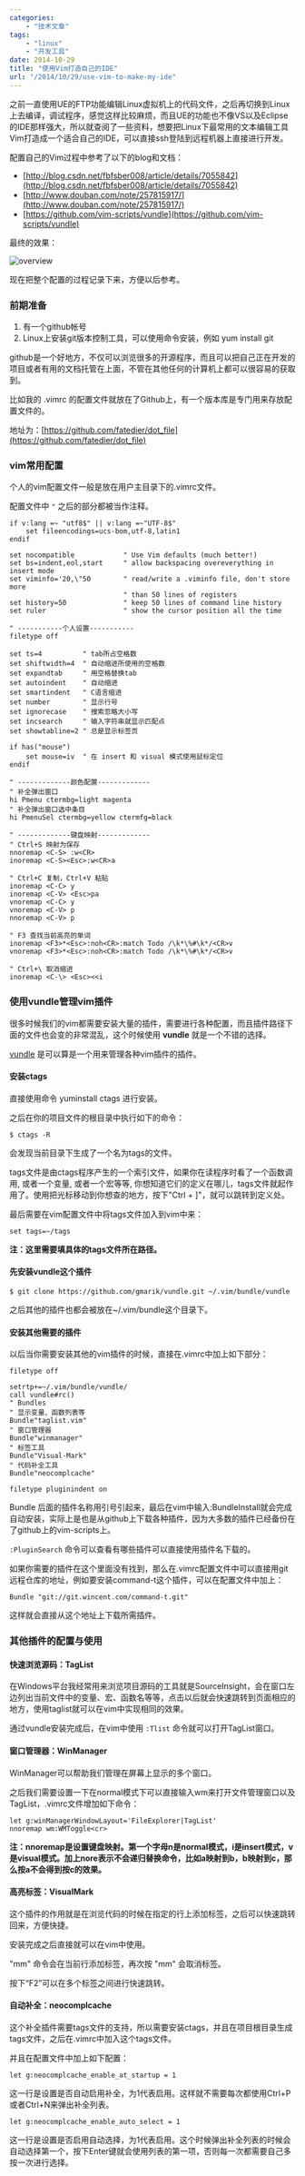 ```yaml
---
categories:
    - "技术文章"
tags:
    - "linux"
    - "开发工具"
date: 2014-10-29
title: "使用Vim打造自己的IDE"
url: "/2014/10/29/use-vim-to-make-my-ide"
---
```


之前一直使用UE的FTP功能编辑Linux虚拟机上的代码文件，之后再切换到Linux上去编译，调试程序，感觉这样比较麻烦，而且UE的功能也不像VS以及Eclipse的IDE那样强大，所以就查阅了一些资料，想要把Linux下最常用的文本编辑工具Vim打造成一个适合自己的IDE，可以直接ssh登陆到远程机器上直接进行开发。

<!--more-->

配置自己的Vim过程中参考了以下的blog和文档：

* [http://blog.csdn.net/fbfsber008/article/details/7055842](http://blog.csdn.net/fbfsber008/article/details/7055842)
* [http://www.douban.com/note/257815917/](http://www.douban.com/note/257815917/)
* [https://github.com/vim-scripts/vundle](https://github.com/vim-scripts/vundle)

最终的效果：

![overview](/pic/2014/2014-10-29-use-vim-to-make-my-ide-overview.jpg)

现在把整个配置的过程记录下来，方便以后参考。

### 前期准备

1. 有一个github帐号
2. Linux上安装git版本控制工具，可以使用命令安装，例如 yum install git

github是一个好地方，不仅可以浏览很多的开源程序，而且可以把自己正在开发的项目或者有用的文档托管在上面，不管在其他任何的计算机上都可以很容易的获取到。

比如我的 .vimrc 的配置文件就放在了Github上，有一个版本库是专门用来存放配置文件的。

地址为：[https://github.com/fatedier/dot_file](https://github.com/fatedier/dot_file)

### vim常用配置

个人的vim配置文件一般是放在用户主目录下的.vimrc文件。

配置文件中 `"` 之后的部分都被当作注释。

```shell
if v:lang =~ "utf8$" || v:lang =~"UTF-8$"
    set fileencodings=ucs-bom,utf-8,latin1
endif
       
set nocompatible            " Use Vim defaults (much better!)
set bs=indent,eol,start     " allow backspacing overeverything in insert mode
set viminfo='20,\"50        " read/write a .viminfo file, don't store more
                            " than 50 lines of registers
set history=50              " keep 50 lines of command line history
set ruler                   " show the cursor position all the time
                                    
" -----------个人设置-----------
filetype off

set ts=4          " tab所占空格数
set shiftwidth=4  " 自动缩进所使用的空格数
set expandtab     " 用空格替换tab
set autoindent    " 自动缩进
set smartindent   " C语言缩进
set number        " 显示行号
set ignorecase    " 搜索忽略大小写
set incsearch     " 输入字符串就显示匹配点
set showtabline=2 " 总是显示标签页
                                      
if has("mouse")
    set mouse=iv  " 在 insert 和 visual 模式使用鼠标定位
endif
      
" -------------颜色配置-------------
" 补全弹出窗口
hi Pmenu ctermbg=light magenta
" 补全弹出窗口选中条目
hi PmenuSel ctermbg=yellow ctermfg=black
       
" -------------键盘映射-------------
" Ctrl+S 映射为保存
nnoremap <C-S> :w<CR>
inoremap <C-S><Esc>:w<CR>a
        
" Ctrl+C 复制，Ctrl+V 粘贴
inoremap <C-C> y
inoremap <C-V> <Esc>pa
vnoremap <C-C> y
vnoremap <C-V> p
nnoremap <C-V> p

" F3 查找当前高亮的单词
inoremap <F3>*<Esc>:noh<CR>:match Todo /\k*\%#\k*/<CR>v
vnoremap <F3>*<Esc>:noh<CR>:match Todo /\k*\%#\k*/<CR>v

" Ctrl+\ 取消缩进
inoremap <C-\> <Esc><<i
```

### 使用vundle管理vim插件

很多时候我们的vim都需要安装大量的插件，需要进行各种配置，而且插件路径下面的文件也会变的非常混乱，这个时候使用 **vundle** 就是一个不错的选择。

[vundle](https://github.com/vim-scripts/vundle) 是可以算是一个用来管理各种vim插件的插件。

#### 安装ctags

直接使用命令 yuminstall ctags 进行安装。

之后在你的项目文件的根目录中执行如下的命令：

`$ ctags -R`

会发现当前目录下生成了一个名为tags的文件。

tags文件是由ctags程序产生的一个索引文件，如果你在读程序时看了一个函数调用, 或者一个变量, 或者一个宏等等, 你想知道它们的定义在哪儿，tags文件就起作用了。使用把光标移动到你想查的地方，按下"Ctrl + ]"，就可以跳转到定义处。

最后需要在vim配置文件中将tags文件加入到vim中来：

`set tags=~/tags`

**注：这里需要填具体的tags文件所在路径。**

#### 先安装vundle这个插件

`$ git clone https://github.com/gmarik/vundle.git ~/.vim/bundle/vundle`

之后其他的插件也都会被放在~/.vim/bundle这个目录下。

#### 安装其他需要的插件

以后当你需要安装其他的vim插件的时候，直接在.vimrc中加上如下部分：

```shell
filetype off
 
setrtp+=~/.vim/bundle/vundle/
call vundle#rc()
" Bundles
" 显示变量、函数列表等
Bundle"taglist.vim"
" 窗口管理器
Bundle"winmanager"
" 标签工具
Bundle"Visual-Mark"
" 代码补全工具
Bundle"neocomplcache"
  
filetype pluginindent on
```

Bundle 后面的插件名称用引号引起来，最后在vim中输入:BundleInstall就会完成自动安装，实际上是也是从github上下载各种插件，因为大多数的插件已经备份在了github上的vim-scripts上。

`:PluginSearch` 命令可以查看有哪些插件可以直接使用插件名下载的。

如果你需要的插件在这个里面没有找到，那么在.vimrc配置文件中可以直接用git远程仓库的地址，例如要安装command-t这个插件，可以在配置文件中加上：

`Bundle "git://git.wincent.com/command-t.git"`

这样就会直接从这个地址上下载所需插件。

### 其他插件的配置与使用

#### 快速浏览源码：TagList

在Windows平台我经常用来浏览项目源码的工具就是SourceInsight，会在窗口左边列出当前文件中的变量、宏、函数名等等，点击以后就会快速跳转到页面相应的地方，使用taglist就可以在vim中实现相同的效果。

通过vundle安装完成后，在vim中使用 `:Tlist` 命令就可以打开TagList窗口。

#### 窗口管理器：WinManager

WinManager可以帮助我们管理在屏幕上显示的多个窗口。

之后我们需要设置一下在normal模式下可以直接输入wm来打开文件管理窗口以及TagList，.vimrc文件增加如下命令：

```shell
let g:winManagerWindowLayout='FileExplorer|TagList'
nnoremap wm:WMToggle<cr>
```

**注：nnoremap是设置键盘映射。第一个字母n是normal模式，i是insert模式，v是visual模式。加上nore表示不会递归替换命令，比如a映射到b，b映射到c，那么按a不会得到按c的效果。**

#### 高亮标签：VisualMark

这个插件的作用就是在浏览代码的时候在指定的行上添加标签，之后可以快速跳转回来，方便快捷。

安装完成之后直接就可以在vim中使用。

"mm" 命令会在当前行添加标签，再次按 "mm" 会取消标签。

按下“F2”可以在多个标签之间进行快速跳转。
 
#### 自动补全：neocomplcache

这个补全插件需要tags文件的支持，所以需要安装ctags，并且在项目根目录生成tags文件，之后在.vimrc中加入这个tags文件。

并且在配置文件中加上如下配置：

`let g:neocomplcache_enable_at_startup = 1`

这一行是设置是否自动启用补全，为1代表启用。这样就不需要每次都使用Ctrl+P或者Ctrl+N来弹出补全列表。

`let g:neocomplcache_enable_auto_select = 1`

这一行是设置是否启用自动选择，为1代表启用。这个时候弹出补全列表的时候会自动选择第一个，按下Enter键就会使用列表的第一项，否则每一次都需要自己多按一次进行选择。
